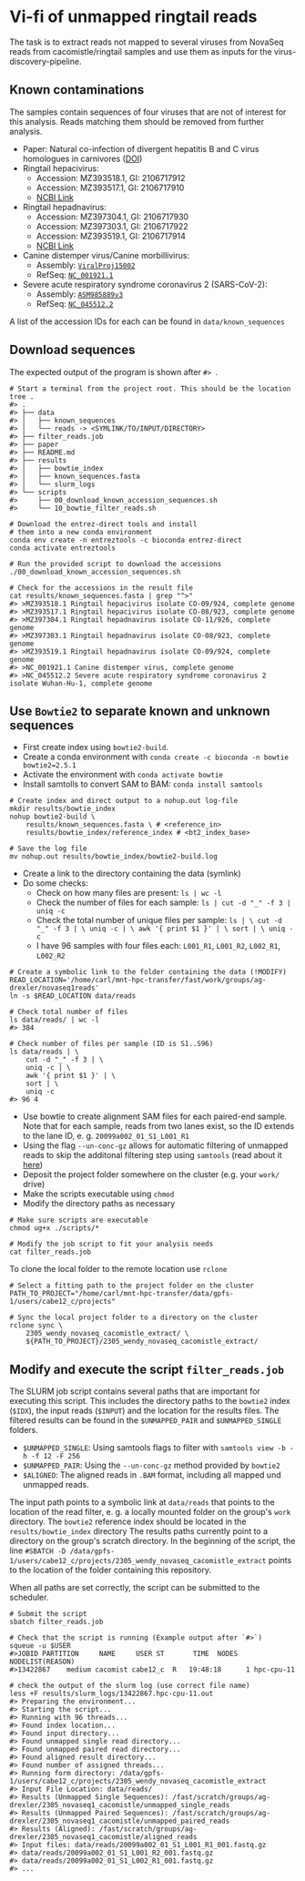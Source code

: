 # Vi-fi of unmapped ringtail reads

The task is to extract reads not mapped to several viruses from NovaSeq reads
from cacomistle/ringtail samples and use them as inputs for the
virus-discovery-pipeline.

## Known contaminations

The samples contain sequences of four viruses that are not of interest for this
analysis. Reads matching them should be removed from further analysis.

* Paper: Natural co-infection of divergent hepatitis B and C virus homologues
  in carnivores ([DOI](https://doi.org/10.1111/tbed.14340))
* Ringtail hepacivirus: 
    * Accession: MZ393518.1, GI: 2106717912
    * Accession: MZ393517.1, GI: 2106717910
    * [NCBI Link](https://www.ncbi.nlm.nih.gov/nuccore/?term=ringtail+hepacivirus)
* Ringtail hepadnavirus:
    * Accession: MZ397304.1, GI: 2106717930
    * Accession: MZ397303.1, GI: 2106717922
    * Accession: MZ393519.1, GI: 2106717914
    * [NCBI Link](https://www.ncbi.nlm.nih.gov/nuccore/?term=ringtail+hepadnavirus)
* Canine distemper virus/Canine morbillivirus:
    * Assembly: [`ViralProj15002`](https://www.ncbi.nlm.nih.gov/assembly/GCF_000854065.1/)
    * RefSeq: [`NC_001921.1`](https://www.ncbi.nlm.nih.gov/nuccore/NC_001921.1/)
* Severe acute respiratory syndrome coronavirus 2 (SARS-CoV-2):
    * Assembly: [`ASM985889v3`](https://www.ncbi.nlm.nih.gov/assembly/GCF_009858895.2)
    * RefSeq: [`NC_045512.2`](https://www.ncbi.nlm.nih.gov/nuccore/1798174254)

A list of the accession IDs for each can be found in `data/known_sequences`

## Download sequences

The expected output of the program is shown after `#> `.

```
# Start a terminal from the project root. This should be the location
tree .
#> .
#> ├── data
#> │   ├── known_sequences
#> │   └── reads -> <SYMLINK/TO/INPUT/DIRECTORY>
#> ├── filter_reads.job
#> ├── paper
#> ├── README.md
#> ├── results
#> │   ├── bowtie_index
#> │   ├── known_sequences.fasta
#> │   └── slurm_logs
#> └── scripts
#>     ├── 00_download_known_accession_sequences.sh
#>     └── 10_bowtie_filter_reads.sh

# Download the entrez-direct tools and install
# them into a new conda environment
conda env create -n entreztools -c bioconda entrez-direct
conda activate entreztools 

# Run the provided script to download the accessions
./00_download_known_accession_sequences.sh

# Check for the accessions in the result file
cat results/known_sequences.fasta | grep "^>"
#> >MZ393518.1 Ringtail hepacivirus isolate CO-09/924, complete genome
#> >MZ393517.1 Ringtail hepacivirus isolate CO-08/923, complete genome
#> >MZ397304.1 Ringtail hepadnavirus isolate CO-11/926, complete genome
#> >MZ397303.1 Ringtail hepadnavirus isolate CO-08/923, complete genome
#> >MZ393519.1 Ringtail hepadnavirus isolate CO-09/924, complete genome
#> >NC_001921.1 Canine distemper virus, complete genome
#> >NC_045512.2 Severe acute respiratory syndrome coronavirus 2 isolate Wuhan-Hu-1, complete genome
```

## Use `Bowtie2` to separate known and unknown sequences

* First create index using `bowtie2-build`.
* Create a conda environment with `conda create -c bioconda -n bowtie bowtie2=2.5.1`
* Activate the environment with `conda activate bowtie`
* Install samtolls to convert SAM to BAM: `conda install samtools`
```
# Create index and direct output to a nohup.out log-file
mkdir results/bowtie_index
nohup bowtie2-build \
    results/known_sequences.fasta \ # <reference_in> 
    results/bowtie_index/reference_index # <bt2_index_base>

# Save the log file
mv nohup.out results/bowtie_index/bowtie2-build.log
```

* Create a link to the directory containing the data (symlink)
* Do some checks:
    * Check on how many files are present: `ls | wc -l`
    * Check the number of files for each sample: `ls | cut -d "_" -f 3 |  uniq
      -c`
    * Check the total number of unique files per sample: `ls | \ cut -d "_" -f
      3 | \ uniq -c | \ awk '{ print $1 }' | \ sort | \ uniq -c`
    * I have 96 samples with four files each: `L001_R1`, `L001_R2`, `L002_R1`,
      `L002_R2`

```
# Create a symbolic link to the folder containing the data (!MODIFY)
READ_LOCATION='/home/carl/mnt-hpc-transfer/fast/work/groups/ag-drexler/novaseq1reads'
ln -s $READ_LOCATION data/reads

# Check total number of files
ls data/reads/ | wc -l
#> 384

# Check number of files per sample (ID is S1..S96)
ls data/reads | \
    cut -d "_" -f 3 | \ 
    uniq -c | \
    awk '{ print $1 }' | \
    sort | \
    uniq -c
#> 96 4
```

* Use bowtie to create alignment SAM files for each paired-end sample. Note
  that for each sample, reads from two lanes exist, so the ID extends to the
  lane ID, e. g. `20099a002_01_S1_L001_R1`
* Using the flag `--un-conc-gz` allows for automatic filtering of unmapped
  reads to skip the additonal filtering step using `samtools` (read about it
  [here](https://www.metagenomics.wiki/tools/short-read/remove-host-sequences))
* Deposit the project folder somewhere on the cluster (e.g. your `work/` drive)
* Make the scripts executable using `chmod`
* Modify the directory paths as necessary

```
# Make sure scripts are executable
chmod ug+x ./scripts/*

# Modify the job script to fit your analysis needs 
cat filter_reads.job
```

To clone the local folder to the remote location use `rclone`

```
# Select a fitting path to the project folder on the cluster
PATH_TO_PROJECT="/home/carl/mnt-hpc-transfer/data/gpfs-1/users/cabe12_c/projects"

# Sync the local project folder to a directory on the cluster
rclone sync \ 
    2305_wendy_novaseq_cacomistle_extract/ \
    ${PATH_TO_PROJECT}/2305_wendy_novaseq_cacomistle_extract/
```

## Modify and execute the script `filter_reads.job`

The SLURM job script contains several paths that are important for executing
this script. This includes the directory paths to the `bowtie2` index (`$IDX`),
the input reads (`$INPUT`) and the location for the results files. The filtered
results can be found in the `$UNMAPPED_PAIR` and `$UNMAPPED_SINGLE` folders. 

* `$UNMAPPED_SINGLE`: Using samtools flags to filter with `samtools view -b -h
  -f 12 -F 256`
* `$UNMAPPED_PAIR`: Using the `--un-conc-gz` method provided by `bowtie2`
* `$ALIGNED`: The aligned reads in `.BAM` format, including all mapped und
  unmapped reads.

The input path points to a symbolic link at `data/reads` that points to the
location of the read filter, e. g. a locally mounted folder on the group's
`work` directory. The `bowtie2` reference index should be located in the
`results/bowtie_index` directory The results paths currently point to a
directory on the group's scratch directory. In the beginning of the script, the
line `#SBATCH -D
/data/gpfs-1/users/cabe12_c/projects/2305_wendy_novaseq_cacomistle_extract`
points to the location of the folder containing this repository.

When all paths are set correctly, the script can be submitted to the scheduler.

```
# Submit the script
sbatch filter_reads.job

# Check that the script is running (Example output after `#>`)
squeue -u $USER
#>JOBID PARTITION     NAME     USER ST       TIME  NODES NODELIST(REASON)
#>13422867    medium cacomist cabe12_c  R   19:48:18      1 hpc-cpu-11

# check the output of the slurm log (use correct file name)
less +F results/slurm_logs/13422867.hpc-cpu-11.out
#> Preparing the environment...
#> Starting the script...
#> Running with 96 threads...
#> Found index location...
#> Found input directory...
#> Found unmapped single read directory...
#> Found unmapped paired read directory...
#> Found aligned result directory...
#> Found number of assigned threads...
#> Running form directory: /data/gpfs-1/users/cabe12_c/projects/2305_wendy_novaseq_cacomistle_extract
#> Input File Location: data/reads/
#> Results (Unmapped Single Sequences): /fast/scratch/groups/ag-drexler/2305_novaseq1_cacomistle/unmapped_single_reads
#> Results (Unmapped Paired Sequences): /fast/scratch/groups/ag-drexler/2305_novaseq1_cacomistle/unmapped_paired_reads
#> Results (Aligned): /fast/scratch/groups/ag-drexler/2305_novaseq1_cacomistle/aligned_reads
#> Input files: data/reads/20099a002_01_S1_L001_R1_001.fastq.gz
#> data/reads/20099a002_01_S1_L001_R2_001.fastq.gz
#> data/reads/20099a002_01_S1_L002_R1_001.fastq.gz
#> ...
```
